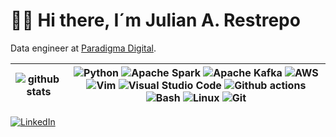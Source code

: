 # 🧑‍💻️ Hi there, I´m Julian A. Restrepo

Data engineer at [Paradigma Digital](https://www.paradigmadigital.com/).

| ![github stats](https://github-readme-stats.vercel.app/api?username=jarestreh&show_icons=true&theme=react&hide=issues,contribs&hide_border=false&line_height=20&show_owner=true) | ![Python](https://img.shields.io/badge/python-3670A0?style=for-the-badge&logo=python&logoColor=ffdd54) ![Apache Spark](https://img.shields.io/badge/Apache%20Spark-FDEE21?style=flat-square&logo=apachespark&logoColor=black) ![Apache Kafka](https://img.shields.io/badge/Apache%20Kafka-000?style=for-the-badge&logo=apachekafka) ![AWS](https://img.shields.io/badge/AWS-%23FF9900.svg?style=for-the-badge&logo=amazon-aws&logoColor=white) ![Vim](https://img.shields.io/badge/VIM-%2311AB00.svg?style=for-the-badge&logo=vim&logoColor=white) ![Visual Studio Code](https://img.shields.io/badge/Visual%20Studio%20Code-0078d7.svg?style=for-the-badge&logo=visual-studio-code&logoColor=white) ![Github actions](https://img.shields.io/badge/github%20actions-%232671E5.svg?style=flat&logo=githubactions&logoColor=white) ![Bash](https://img.shields.io/badge/shell_script-%23121011.svg?style=flat&logo=gnu-bash&logoColor=white) ![Linux](https://img.shields.io/badge/Linux-FCC624?style=flat&logo=linux&logoColor=black) ![Git](https://img.shields.io/badge/git-%23F05033.svg?style=flat&logo=git&logoColor=white) |
|:---:|:---:|

[![LinkedIn](https://img.shields.io/badge/LinkedIn-%230077B5.svg?logo=linkedin&logoColor=white)](https://www.linkedin.com/in/jarestreh/)
<!--[![YouTube](https://img.shields.io/badge/YouTube-%23FF0000.svg?style=logo&logo=YouTube)](https://youtube.com/@jarestreh)
[![Website](https://img.shields.io/website?url=https%3A%2F%2Fjarestreh.github.io%2F&up_message=jarestreh.github.io%2F&up_color=white&style=flat&label=https://&color=328cc1)](https://jarestreh.github.io/)-->

<!--
**jarestreh/jarestreh** is a ✨ _special_ ✨ repository because its `README.md` (this file) appears on your GitHub profile.

Here are some ideas to get you started:

- 🔭 I’m currently working on ...
- 🌱 I’m currently learning ...
- 👯 I’m looking to collaborate on ...
- 🤔 I’m looking for help with ...
- 💬 Ask me about ...
- 📫 How to reach me: ...
- 😄 Pronouns: ...
- ⚡ Fun fact: ...
-->
